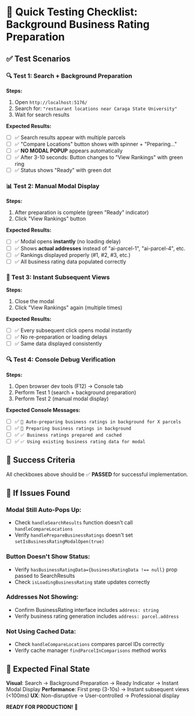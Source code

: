 # 🧪 Quick Testing Checklist: Background Business Rating Preparation

## ✅ Test Scenarios

### 🔍 Test 1: Search + Background Preparation
**Steps:**
1. Open `http://localhost:5176/`
2. Search for: `"restaurant locations near Caraga State University"`
3. Wait for search results

**Expected Results:**
- [ ] ✅ Search results appear with multiple parcels
- [ ] ✅ "Compare Locations" button shows with spinner + "Preparing..."
- [ ] ✅ **NO MODAL POPUP** appears automatically
- [ ] ✅ After 3-10 seconds: Button changes to "View Rankings" with green ring
- [ ] ✅ Status shows "Ready" with green dot

### 📊 Test 2: Manual Modal Display
**Steps:**
1. After preparation is complete (green "Ready" indicator)
2. Click "View Rankings" button

**Expected Results:**
- [ ] ✅ Modal opens **instantly** (no loading delay)
- [ ] ✅ Shows **actual addresses** instead of "ai-parcel-1", "ai-parcel-4", etc.
- [ ] ✅ Rankings displayed properly (#1, #2, #3, etc.)
- [ ] ✅ All business rating data populated correctly

### 🚀 Test 3: Instant Subsequent Views
**Steps:**
1. Close the modal
2. Click "View Rankings" again (multiple times)

**Expected Results:**
- [ ] ✅ Every subsequent click opens modal instantly
- [ ] ✅ No re-preparation or loading delays
- [ ] ✅ Same data displayed consistently

### 🔍 Test 4: Console Debug Verification
**Steps:**
1. Open browser dev tools (F12) → Console tab
2. Perform Test 1 (search + background preparation)
3. Perform Test 2 (manual modal display)

**Expected Console Messages:**
- [ ] ✅ `🔄 Auto-preparing business ratings in background for X parcels`
- [ ] ✅ `🔄 Preparing business ratings in background`
- [ ] ✅ `✅ Business ratings prepared and cached`
- [ ] ✅ `✅ Using existing business rating data for modal`

## 🎯 Success Criteria

All checkboxes above should be ✅ **PASSED** for successful implementation.

## 🚨 If Issues Found

### Modal Still Auto-Pops Up:
- Check `handleSearchResults` function doesn't call `handleCompareLocations`
- Verify `handlePrepareBusinessRatings` doesn't set `setIsBusinessRatingModalOpen(true)`

### Button Doesn't Show Status:
- Verify `hasBusinessRatingData={businessRatingData !== null}` prop passed to SearchResults
- Check `isLoadingBusinessRating` state updates correctly

### Addresses Not Showing:
- Confirm BusinessRating interface includes `address: string`
- Verify business rating generation includes `address: parcel.address`

### Not Using Cached Data:
- Check `handleCompareLocations` compares parcel IDs correctly
- Verify cache manager `findParcelInComparisons` method works

## 🎉 Expected Final State

**Visual**: Search → Background Preparation → Ready Indicator → Instant Modal Display
**Performance**: First prep (3-10s) → Instant subsequent views (<100ms)
**UX**: Non-disruptive → User-controlled → Professional display

**READY FOR PRODUCTION!** 🚀
